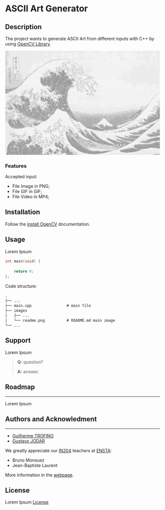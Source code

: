 # ASCII Art Generator


## Description
The project wants to generate ASCII Art from different inputs with C++ by using [OpenCV Library](https://opencv.org/).

![alt text](images/readme.png)

### Features
Accepted input:
- File Image in PNG;
- File GIF in GIF;
- File Video in MP4;


## Installation
Follow the [install OpenCV](https://docs.opencv.org/4.x/d7/d9f/tutorial_linux_install.html) documentation.

## Usage
Lorem Ipsum
```cpp
int main(void) {

    return 0;
};
```
Code structure:

    .
    ├── ...
    ├── main.cpp                # main file
    ├── images                  
    │   ├── ...
    │   └── readme.png          # README.md main image
    └── ...

## Support
Lorem Ipsum
> **Q:** question?
>
> **A:** answer.

## Roadmap
---
Lorem Ipsum

## Authors and Acknowledment
---
- [Guilherme TROFINO](https://github.com/tr0fin0)
- [Gustavo JODAR](https://github.com/Gustavo-Jodar)

We greatly appreciate our [IN204](https://synapses.ensta-paris.fr/catalogue/2020-2021/ue/3722/IN204-oriente-objet-programmation-et-genie-logiciel?from=D2) teachers at [ENSTA](https://www.ensta-paris.fr/):
- Bruno Monsuez
- Jean-Baptiste Laurent

More information in the [webpage](https://perso.ensta-paris.fr/~bmonsuez/Cours/doku.php?id=in204).

## License
Lorem Ipsum [License](https://choosealicense.com/licenses/)